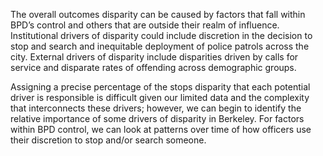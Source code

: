 The overall outcomes disparity can be caused by factors that fall within BPD’s control and others that are outside their realm of influence. Institutional drivers of disparity could include discretion in the decision to stop and search and inequitable deployment of police patrols across the city. External drivers of disparity include disparities driven by calls for service and disparate rates of offending across demographic groups. 

Assigning a precise percentage of the stops disparity that each potential driver is responsible is difficult given our limited data and the complexity that interconnects these drivers; however, we can begin to identify the relative importance of some drivers of disparity in Berkeley. For factors within BPD control, we can look at patterns over time of how officers use their discretion to stop and/or search someone.

